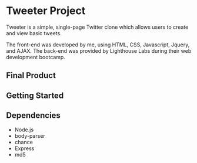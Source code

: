 # Tweeter Project

Tweeter is a simple, single-page Twitter clone which allows users to create and view basic tweets.

The front-end was developed by me, using HTML, CSS, Javascript, Jquery, and AJAX.  The back-end was provided by Lighthouse Labs during their web development bootcamp.

## Final Product


## Getting Started

## Dependencies

- Node.js
- body-parser
- chance
- Express
- md5